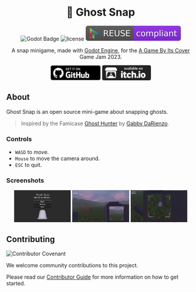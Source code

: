 
<div align="center">

# 👻 Ghost Snap

![Godot Badge](https://img.shields.io/badge/godot-4.2-blue?logo=Godot-Engine&logoColor=white)
![license](https://img.shields.io/badge/license-MIT-green?logo=open-source-initiative&logoColor=white)
![reuse](./.reuse/REUSE-compliant.svg)

A snap minigame, made with [Godot Engine](https://godotengine.org/), for the [A Game By Its Cover](https://itch.io/jam/a-game-by-its-cover-2023) Game Jam 2023.

<a href="https://github.com/mechanicalflower/GhostSnap/releases/" target="_blank"><img src="public/publishing/store/github.webp" alt="Download on  Github" height="40px" ></a>
<a href="https://mechanical-flower.itch.io/ghost-snap" target="_blank"><img src="public/publishing/store/itchio.webp" alt="Download on  itch.io" height="40px" ></a>

</div>

## About

Ghost Snap is an open source mini-game about snapping ghosts.

 > Inspired by the Famicase [Ghost Hunter](https://famicase.com/23/softs/103.html) by [Gabby DaRienzo](https://gabbydarienzo.com/).

### Controls

- `WASD` to move.
- `Mouse` to move the camera around.
- `ESC` to quit.

### Screenshots

<div align="center">

<img src="public/publishing/screenshots/screenshot_menu.png" width="30%"> <img src="public/publishing/screenshots/screenshot_level1.png" width="30%"> <img src="public/publishing/screenshots/screenshot_zoom.png" width="30%">

</div>

## Contributing

![Contributor Covenant](https://img.shields.io/badge/Contributor%20Covenant-2.1-4baaaa.svg)

We welcome community contributions to this project.

Please read our [Contributor Guide](CONTRIBUTING.md) for more information on how to get started.
